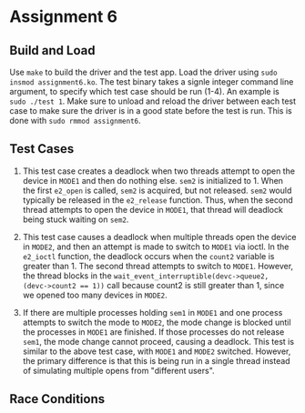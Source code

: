 # Assignment 6

## Build and Load
Use `make` to build the driver and the test app. Load the driver using `sudo insmod assignment6.ko`. The test binary takes a signle integer command line argument, to specify which test case should be run (1-4). An example is `sudo ./test 1`. Make sure to unload and reload the driver between each test case to make sure the driver is in a good state before the test is run. This is done with `sudo rmmod assignment6`.

## Test Cases
1. This test case creates a deadlock when two threads attempt to open the device in `MODE1` and then do nothing else. `sem2` is initialized to 1. When the first `e2_open` is called, `sem2` is acquired, but not released. `sem2` would typically be released in the `e2_release` function. Thus, when the second thread attempts to open the device in `MODE1`, that thread will deadlock being stuck waiting on `sem2`.

2. This test case causes a deadlock when multiple threads open the device in `MODE2`, and then an attempt is made to switch to `MODE1` via ioctl. In the `e2_ioctl` function, the deadlock occurs when the `count2` variable is greater than 1. The second thread attempts to switch to `MODE1`. However, the thread blocks in the `wait_event_interruptible(devc->queue2, (devc->count2 == 1))` call because count2 is still greater than 1, since we opened too many devices in `MODE2`.

3. If there are multiple processes holding `sem1` in `MODE1` and one process attempts to switch the mode to `MODE2`, the mode change is blocked until the processes in `MODE1` are finished. If those processes do not release `sem1`, the mode change cannot proceed, causing a deadlock. This test is similar to the above test case, with `MODE1` and `MODE2` switched. However, the primary difference is that this is being run in a single thread instead of simulating multiple opens from "different users".

## Race Conditions